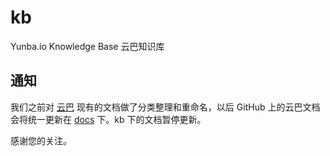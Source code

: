# kb

Yunba.io Knowledge Base 云巴知识库

## 通知

我们之前对 [云巴](https://yunba.io/docs/) 现有的文档做了分类整理和重命名，以后 GitHub 上的云巴文档会将统一更新在 [docs](https://github.com/yunba/docs) 下。kb 下的文档暂停更新。

感谢您的关注。
